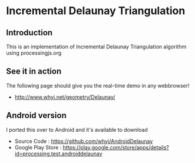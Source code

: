 # Incremental Delaunay Triangulation

## Introduction
This is an implementation of Incremental Delaunay Triangulation algorithm using processingjs.org

## See it in action
The following page should give you the real-time demo in any webbrowser!
* http://www.whyi.net/geometry/Delaunay/

## Android version
I ported this over to Android and it's available to download
* Source Code : https://github.com/whyi/AndroidDelaunay
* Google Play Store : https://play.google.com/store/apps/details?id=processing.test.androiddelaunay